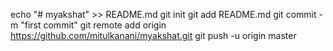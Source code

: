 echo "# myakshat" >> README.md
git init
git add README.md
git commit -m "first commit"
git remote add origin https://github.com/mitulkanani/myakshat.git
git push -u origin master

